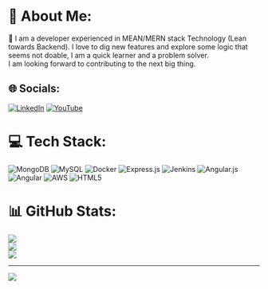 # 💫 About Me:
🔭 I am a developer experienced in  MEAN/MERN stack Technology (Lean towards Backend). I love to dig new features and explore some logic that seems not doable, I am a quick learner and a problem solver.<br>I am looking forward to contributing to the next big thing.<br>


## 🌐 Socials:
[![LinkedIn](https://img.shields.io/badge/LinkedIn-%230077B5.svg?logo=linkedin&logoColor=white)](https://linkedin.com/in/rushabh-shah-180523191/) [![YouTube](https://img.shields.io/badge/YouTube-%23FF0000.svg?logo=YouTube&logoColor=white)](https://youtube.com/@https://www.youtube.com/@techwithwhysorush8839) 

# 💻 Tech Stack:
![MongoDB](https://img.shields.io/badge/MongoDB-%234ea94b.svg?style=for-the-badge&logo=mongodb&logoColor=white) ![MySQL](https://img.shields.io/badge/mysql-4479A1.svg?style=for-the-badge&logo=mysql&logoColor=white) ![Docker](https://img.shields.io/badge/docker-%230db7ed.svg?style=for-the-badge&logo=docker&logoColor=white) ![Express.js](https://img.shields.io/badge/express.js-%23404d59.svg?style=for-the-badge&logo=express&logoColor=%2361DAFB) ![Jenkins](https://img.shields.io/badge/jenkins-%232C5263.svg?style=for-the-badge&logo=jenkins&logoColor=white) ![Angular.js](https://img.shields.io/badge/angular.js-%23E23237.svg?style=for-the-badge&logo=angularjs&logoColor=white) ![Angular](https://img.shields.io/badge/angular-%23DD0031.svg?style=for-the-badge&logo=angular&logoColor=white) ![AWS](https://img.shields.io/badge/AWS-%23FF9900.svg?style=for-the-badge&logo=amazon-aws&logoColor=white) ![HTML5](https://img.shields.io/badge/html5-%23E34F26.svg?style=for-the-badge&logo=html5&logoColor=white)
# 📊 GitHub Stats:
![](https://github-readme-stats.vercel.app/api?username=whysorush&theme=dark&hide_border=false&include_all_commits=false&count_private=false)<br/>
![](https://github-readme-streak-stats.herokuapp.com/?user=whysorush&theme=dark&hide_border=false)<br/>
![](https://github-readme-stats.vercel.app/api/top-langs/?username=whysorush&theme=dark&hide_border=false&include_all_commits=false&count_private=false&layout=compact)

---
[![](https://visitcount.itsvg.in/api?id=whysorush&icon=0&color=0)](https://visitcount.itsvg.in)

<!-- Proudly created with GPRM ( https://gprm.itsvg.in ) -->
